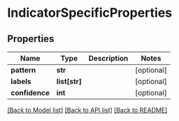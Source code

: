 # IndicatorSpecificProperties

## Properties
Name | Type | Description | Notes
------------ | ------------- | ------------- | -------------
**pattern** | **str** |  | [optional] 
**labels** | **list[str]** |  | [optional] 
**confidence** | **int** |  | [optional] 

[[Back to Model list]](../README.md#documentation-for-models) [[Back to API list]](../README.md#documentation-for-api-endpoints) [[Back to README]](../README.md)


